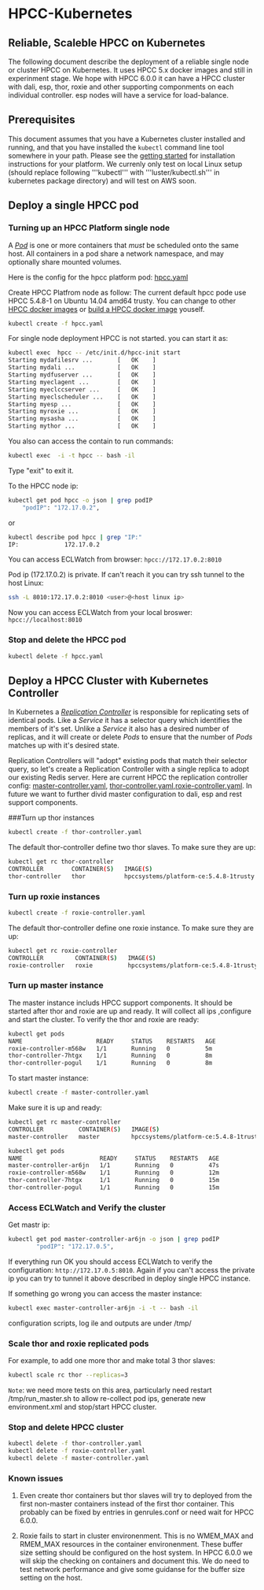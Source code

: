 # HPCC-Kubernetes
## Reliable, Scaleble HPCC on Kubernetes

The following document describe the deployment of a reliable single node or cluster HPCC on Kubernetes. It uses HPCC 5.x docker images and still in experinment stage. We hope with HPCC 6.0.0 it can have a HPCC cluster with dali, esp, thor, roxie and other supporting componments on each individual controller. esp nodes will have a service for load-balance.

## Prerequisites

This document assumes that you have a Kubernetes cluster installed and running, and that you have installed the ```kubectl``` command line tool somewhere in your path.  Please see the [getting started](../../docs/getting-started-guides/) for installation instructions for your platform. We currenly only test on local Linux setup (should replace following '''kubectl''' with '''luster/kubectl.sh''' in kubernetes package directory) and will test on AWS soon.

## Deploy a single HPCC pod
### Turning up an HPCC Platform single node
A [_Pod_](https://github.com/kubernetes/kubernetes/blob/master/docs/user-guide/pods.md) is one or more containers that _must_ be scheduled onto the same host.  All containers in a pod share a network namespace, and may optionally share mounted volumes.

Here is the config for the hpcc platform pod: [hpcc.yaml](hpcc.yaml)

Create HPCC Platfrom node as follow:
The current default hpcc pode use HPCC 5.4.8-1 on Ubuntu 14.04 amd64 trusty. You can change to other [HPCC docker images](https://hub.docker.com/r/hpccsystems/platform-ce/) or [build a HPCC docker image](https://github.com/xwang2713/HPCC-Docker) youself.
```sh
kubectl create -f hpcc.yaml
```
For single node deployment HPCC is not started. you can start it as:
```sh
kubectl exec  hpcc -- /etc/init.d/hpcc-init start
Starting mydafilesrv ...       [   OK    ]   
Starting mydali ...            [   OK    ]   
Starting mydfuserver ...       [   OK    ]   
Starting myeclagent ...        [   OK    ]   
Starting myeclccserver ...     [   OK    ]   
Starting myeclscheduler ...    [   OK    ]   
Starting myesp ...             [   OK    ]   
Starting myroxie ...           [   OK    ]   
Starting mysasha ...           [   OK    ]   
Starting mythor ...            [   OK    ] 
```
You also can access the contain to run commands:
```sh
kubectl exec  -i -t hpcc -- bash -il
```
Type "exit" to exit it.

To the HPCC node ip:
```sh
kubectl get pod hpcc -o json | grep podIP
    "podIP": "172.17.0.2",
```
or
```sh
kubectl describe pod hpcc | grep "IP:"
IP:				172.17.0.2
```
You can access ECLWatch from browser: ```hpcc://172.17.0.2:8010```

Pod ip (172.17.0.2) is private. If can't reach it you can try ssh tunnel to the host Linux:
```sh
ssh -L 8010:172.17.0.2:8010 <user>@<host linux ip>
```
Now you can access ECLWatch from your local broswer: ```hpcc://localhost:8010```

### Stop and delete the HPCC pod
```sh
kubectl delete -f hpcc.yaml
```

## Deploy a HPCC Cluster with Kubernetes Controller
In Kubernetes a [_Replication Controller_](../../docs/user-guide/replication-controller.md) is responsible for replicating sets of identical pods.  Like a _Service_ it has a selector query which identifies the members of it's set.  Unlike a _Service_ it also has a desired number of replicas, and it will create or delete _Pods_ to ensure that the number of _Pods_ matches up with it's desired state.

Replication Controllers will "adopt" existing pods that match their selector query, so let's create a Replication Controller with a single replica to adopt our existing Redis server. Here are current HPCC the replication controller config: [master-controller.yaml](master-controller.yaml), [thor-controller.yaml](thor-controller.yaml),[roxie-controller.yaml](roxie-controller.yaml). In future we want to further divid master configuration to dali, esp and rest support components.


###Turn up thor instances
```sh
kubectl create -f thor-controller.yaml
```
The default thor-controller define two thor slaves. 
To make sure they are up:
```sh
kubectl get rc thor-controller
CONTROLLER        CONTAINER(S)   IMAGE(S)                                SELECTOR   REPLICAS   AGE
thor-controller   thor           hpccsystems/platform-ce:5.4.8-1trusty   app=thor   2          1m
```

### Turn up roxie instances
```sh
kubectl create -f roxie-controller.yaml
```
The default thor-controller define one roxie instance. 
To make sure they are up:
```sh
kubectl get rc roxie-controller
CONTROLLER         CONTAINER(S)   IMAGE(S)                                SELECTOR    REPLICAS   AGE
roxie-controller   roxie          hpccsystems/platform-ce:5.4.8-1trusty   app=roxie   1          1m
```

### Turn up master instance
The master instance includs HPCC support components. It should be started after thor and roxie are up and ready. It will collect all ips ,configure and start the cluster.
To verify the thor and roxie are ready:
```sh
kubectl get pods
NAME                     READY     STATUS    RESTARTS   AGE
roxie-controller-m568w   1/1       Running   0          5m
thor-controller-7htgx    1/1       Running   0          8m
thor-controller-pogul    1/1       Running   0          8m
```
To start master instance:
```sh
kubectl create -f master-controller.yaml
```
Make sure it is up and ready:
```sh
kubectl get rc master-controller
CONTROLLER          CONTAINER(S)   IMAGE(S)                                SELECTOR     REPLICAS   AGE
master-controller   master         hpccsystems/platform-ce:5.4.8-1trusty   app=master   1          36s

kubectl get pods
NAME                      READY     STATUS    RESTARTS   AGE
master-controller-ar6jn   1/1       Running   0          47s
roxie-controller-m568w    1/1       Running   0          12m
thor-controller-7htgx     1/1       Running   0          15m
thor-controller-pogul     1/1       Running   0          15m
```

### Access ECLWatch and Verify the cluster
Get mastr ip:
```sh
kubectl get pod master-controller-ar6jn -o json | grep podIP
        "podIP": "172.17.0.5",
```
If everything run OK you should access ECLWatch to verify the configuration: ```http://172.17.0.5:8010```. Again if you can't access the private ip you can try to tunnel it above described in deploy single HPCC instance.

If something go wrong you can access the master instance:
```sh
kubectl exec master-controller-ar6jn -i -t -- bash -il
```
configuration scripts, log ile and outputs are under /tmp/

### Scale thor and roxie replicated pods
For example, to add one more thor and make total 3 thor slaves:
```sh
kubectl scale rc thor --replicas=3
```

```Note```: we need more tests on this area, particularly need restart /tmp/run_master.sh to allow re-collect pod ips, generate new environment.xml and stop/start HPCC cluster.

### Stop and delete HPCC cluster
```sh
kubectl delete -f thor-controller.yaml
kubectl delete -f roxie-controller.yaml
kubectl delete -f master-controller.yaml
```

### Known issues
1. Even create thor containers but thor slaves will try to deployed from the first non-master containers instead of the first thor container. This probably can be fixed by entries in genrules.conf or need wait for HPCC 6.0.0.

2. Roxie fails to start in cluster environenment. This is no WMEM_MAX and RMEM_MAX resources in the container environenment. These buffer size setting should be configured on the host system. In HPCC 6.0.0 we will skip the checking on containers and document this. We do need to test network performance and give some guidanse for the buffer size setting on the host.

